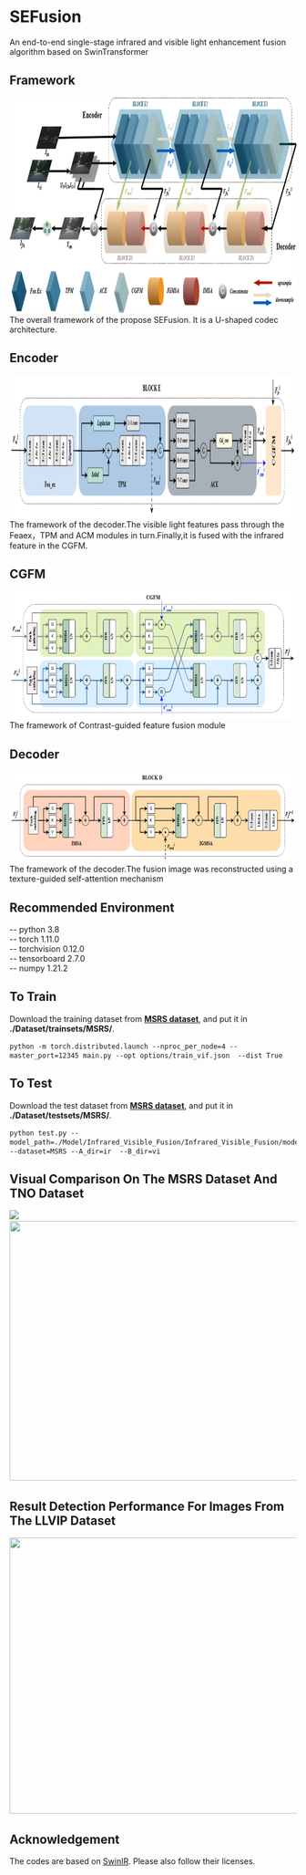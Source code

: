 # SEFusion
An end-to-end single-stage infrared and visible light enhancement fusion algorithm based on SwinTransformer

## Framework
<img src="https://github.com/LingQi60/SEFusion/blob/main/model/Figs/SEFusion.png" width="989" height="378" /><br/>
The overall framework of the propose SEFusion. It is a U-shaped codec architecture.

## Encoder 
<img src="https://github.com/LingQi60/SEFusion/blob/main/model/Figs/Encoder.png" width="1300" height="250" /><br/>
The framework of the decoder.The visible light features pass through the Feaex，TPM and ACM modules in turn.Finally,it is fused with the infrared feature in the CGFM.

## CGFM
<img src="https://github.com/LingQi60/SEFusion/blob/main/model/Figs/CGFM.png" width="671" height="224" /><br/>
The framework of Contrast-guided feature fusion module

## Decoder
<img src="https://github.com/LingQi60/SEFusion/blob/main/model/Figs/Decoder.png" width="663" height="160" /><br/>
The framework of the decoder.The fusion image was reconstructed using a texture-guided self-attention mechanism

## Recommended Environment

-- python 3.8  
-- torch 1.11.0  
-- torchvision 0.12.0  
-- tensorboard  2.7.0  
-- numpy 1.21.2  

## To Train
Download the training dataset from [**MSRS dataset**](https://github.com/Linfeng-Tang/MSRS), and put it in **./Dataset/trainsets/MSRS/**. 

    python -m torch.distributed.launch --nproc_per_node=4 --master_port=12345 main.py --opt options/train_vif.json  --dist True

## To Test
Download the test dataset from [**MSRS dataset**](https://github.com/Linfeng-Tang/MSRS), and put it in **./Dataset/testsets/MSRS/**. 

    python test.py --model_path=./Model/Infrared_Visible_Fusion/Infrared_Visible_Fusion/models/ --dataset=MSRS --A_dir=ir  --B_dir=vi
    
## Visual Comparison On The MSRS Dataset And TNO Dataset
<img src="https://github.com/LingQi60/SEFusion/blob/main/model/Figs/01.jpg" dth="700" height="480" /><br/>
<img src="https://github.com/LingQi60/SEFusion/blob/main/model/Figs/02.jpg" width="700" height="455" /><br/>

## Result Detection Performance For Images From The LLVIP Dataset 
<img src="https://github.com/LingQi60/SEFusion/blob/main/model/Figs/04.jpg" width="703" height="484" /><br/>

## Acknowledgement
The codes are based on [SwinIR](https://github.com/JingyunLiang/SwinIR). Please also follow their licenses.
